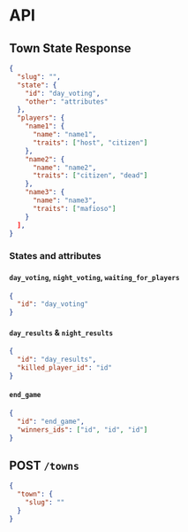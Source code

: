 # API

## Town State Response

```json
{
  "slug": "",
  "state": {
    "id": "day_voting",
    "other": "attributes"
  },
  "players": {
    "name1": {
      "name": "name1",
      "traits": ["host", "citizen"]
    },
    "name2": {
      "name": "name2",
      "traits": ["citizen", "dead"]
    },
    "name3": {
      "name": "name3",
      "traits": ["mafioso"]
    }
  ],
}
```


### States and attributes

#### `day_voting`, `night_voting`, `waiting_for_players`

```json
{
  "id": "day_voting"
}
```

#### `day_results` & `night_results`

```json
{
  "id": "day_results",
  "killed_player_id": "id"
}
```

#### `end_game`

```json
{
  "id": "end_game",
  "winners_ids": ["id", "id", "id"]
}
```

## POST `/towns`

```json
{
  "town": {
    "slug": ""
  }
}
```

